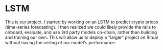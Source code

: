 # LSTM

This is our project. I started by working on an LSTM to predict crypto prices (time-series forecasting). I then realized we could likely provide the rails to onboard, evaluate, and use 3rd party models on-chain, rather than building and training our own. This will allow us to deploy a "larger" project on Ritual without having the ceiling of our model's performance.
